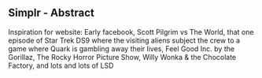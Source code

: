 ## Simplr - Abstract

Inspiration for website:
Early facebook, Scott Pilgrim vs The World, that one episode of Star Trek DS9 where the visiting aliens subject the crew to a game where Quark is gambling away their lives, Feel Good Inc. by the Gorillaz, The Rocky Horror Picture Show, Willy Wonka & the Chocolate Factory, and lots and lots of LSD
